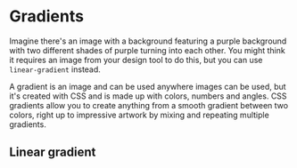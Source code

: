 # Gradients

Imagine there's an image with a background featuring a purple background with two different shades of purple turning into each other. You might think it requires an image from your design tool to do this, but you can use `linear-gradient` instead.

A gradient is an image and can be used anywhere images can be used, but it's created with CSS and is made up with colors, numbers and angles. CSS gradients allow you to create anything from a smooth gradient between two colors, right up to impressive artwork by mixing and repeating multiple gradients.

## Linear gradient
